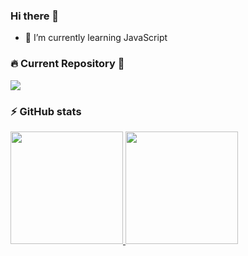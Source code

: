 


### Hi there 👋
- 🌱 I’m currently learning JavaScript


### 🔥 Current Repository 🔰
<div align="left"> 
	<a href="https://github.com/oscarlojr/JavaScript">
		<img src="https://github-readme-stats.vercel.app/api/pin/?username=oscarlojr&repo=JavaScript&show_icons=true&theme=vue" />
	</a>
 </div>


### ⚡ GitHub stats
<div align="left"> 
  <a href="https://github.com/oscarlojr">
	  <img height="180em" src="https://github-readme-stats.vercel.app/api?username=oscarlojr&show_icons=true&theme=vue&include_all_commits=true"/>
	  <img height="180em" src="https://github-readme-stats.vercel.app/api/top-langs/?username=oscarlojr&layout=compact&langs_count=7&theme=vue"/>
  </a>
</div>




<!--
**oscarlojr/oscarlojr** is a ✨ _special_ ✨ repository because its `README.md` (this file) appears on your GitHub profile.

Here are some ideas to get you started:

- 🔭 I’m currently working on ...
- 🌱 I’m currently learning ...
- 👯 I’m looking to collaborate on ...
- 🤔 I’m looking for help with ...
- 💬 Ask me about ...
- 📫 How to reach me: ...
- 😄 Pronouns: ...
- ⚡ Fun fact: ...
-->

